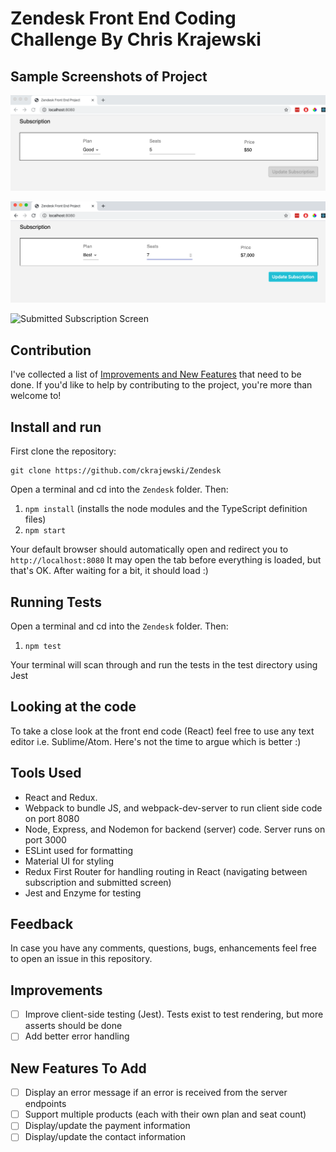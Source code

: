 # Zendesk Front End Coding Challenge By Chris Krajewski

## Sample Screenshots of Project

![Initial Subscription Screen](./screenshots/initialSubscriptionScreen.png)

![Modified Subscription Screen](./screenshots/modifiedSubscriptionScreen.png)

![Submitted Subscription Screen](./screenshots/submitedSubscriptionScreen.png)

## Contribution

I've collected a list of [Improvements and New Features](#improvements) that need to be done.
If you'd like to help by contributing to the project, you're more than welcome to! 

## Install and run

First clone the repository:

```
git clone https://github.com/ckrajewski/Zendesk
```

Open a terminal and cd into the `Zendesk` folder. Then:

1. `npm install` (installs the node modules and the TypeScript definition files)
2. `npm start` 

Your default browser should automatically open and redirect you to `http://localhost:8080`
It may open the tab before everything is loaded, but that's OK. After waiting for a bit, it should load :)

## Running Tests

Open a terminal and cd into the `Zendesk` folder. Then:

1. `npm test` 

Your terminal will scan through and run the tests in the test directory using Jest

## Looking at the code

To take a close look at the front end code (React) feel free to use any text editor i.e. Sublime/Atom. Here's not the time to argue which is better :) 


## Tools Used

- React and Redux.
- Webpack to bundle JS, and webpack-dev-server to run client side code on port 8080
- Node, Express, and Nodemon for backend (server) code. Server runs on port 3000
- ESLint used for formatting
- Material UI for styling
- Redux First Router for handling routing in React (navigating between subscription and submitted screen)
- Jest and Enzyme for testing

## Feedback
In case you have any comments, questions, bugs, enhancements feel free to open an issue in this repository.

## Improvements
- [ ] Improve client-side testing (Jest). Tests exist to test rendering, but more asserts should be done
- [ ] Add better error handling

## New Features To Add
- [ ] Display an error message if an error is received from the server endpoints
- [ ] Support multiple products (each with their own plan and seat count)
- [ ] Display/update the payment information
- [ ] Display/update the contact information